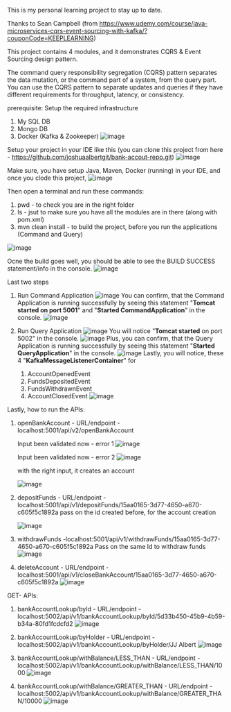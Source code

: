 This is my personal learning project to stay up to date.

Thanks to Sean Campbell
(from https://www.udemy.com/course/java-microservices-cqrs-event-sourcing-with-kafka/?couponCode=KEEPLEARNING)

This project contains 4 modules, and it demonstrates CQRS & Event Sourcing design pattern.

The command query responsibility segregation (CQRS) pattern separates the data mutation, or the command part of a system, from the query part. 
You can use the CQRS pattern to separate updates and queries if they have different requirements for throughput, latency, or consistency.

prerequisite: Setup the required infrastructure 
1. My SQL DB
2. Mongo DB
3. Docker (Kafka & Zookeeper)
![image](https://github.com/joshuaalbertgit/bank-accout-repo/assets/33743519/08423ef5-966c-4eaa-aee2-bd400277eafd)


Setup your project in your IDE like this (you can clone this project from here - https://github.com/joshuaalbertgit/bank-accout-repo.git) 
![image](https://github.com/joshuaalbertgit/bank-accout-repo/assets/33743519/0ab9ed52-8fa5-47b6-b041-4ef73355783c)

Make sure, you have setup Java, Maven, Docker (running) in your IDE, and once you clode this project, 
![image](https://github.com/joshuaalbertgit/bank-accout-repo/assets/33743519/71579419-6344-4b86-89aa-a50c0bd47c52)

Then open a terminal and run these commands: 
1. pwd - to check you are in the right folder
2. ls  - jsut to make sure you have all the modules are in there (along with pom.xml)
3. mvn clean install - to build the project, before you run the applications (Command and Query)

![image](https://github.com/joshuaalbertgit/bank-accout-repo/assets/33743519/134d7dad-53d2-40dd-98d9-5cd640dab71f)

Ocne the build goes well, you should be able to see the BUILD SUCCESS statement/info in the console.
![image](https://github.com/joshuaalbertgit/bank-accout-repo/assets/33743519/a5888ac4-12a6-4c73-85ce-c9b09ffccfca)

Last two steps
1. Run Command Application
   ![image](https://github.com/joshuaalbertgit/bank-accout-repo/assets/33743519/0315c269-daa5-491e-b552-58ddaf91f089)
   You can confirm, that the Command Application is running successfully by seeing this statement "**Tomcat started on port 5001**" and "**Started CommandApplication**" in the console.
   ![image](https://github.com/joshuaalbertgit/bank-accout-repo/assets/33743519/d4086e73-b7f5-4629-91be-381d8c92ce7f)


3. Run Query Application
   ![image](https://github.com/joshuaalbertgit/bank-accout-repo/assets/33743519/6dc4cf94-7bf2-4e51-83c8-aebc74654f9a)
   You will notice "**Tomcat started** on port 5002" in the console.
   ![image](https://github.com/joshuaalbertgit/bank-accout-repo/assets/33743519/f47397e7-0272-4144-b34c-5e78865f8273)
   Plus, you can confirm, that the Query Application is running successfully by seeing this statement "**Started QueryApplication**" in the console.
   ![image](https://github.com/joshuaalbertgit/bank-accout-repo/assets/33743519/3364e378-2848-4e10-94a3-3118cbc0eb40)
   Lastly, you will notice, these 4 "**KafkaMessageListenerContainer**" for
   1. AccountOpenedEvent
   2. FundsDepositedEvent
   3. FundsWithdrawnEvent
   4. AccountClosedEvent
   ![image](https://github.com/joshuaalbertgit/bank-accout-repo/assets/33743519/0aeeeeac-dfb8-4958-b665-4139a78ba301)
   
Lastly, how to run the APIs:
1. openBankAccount - URL/endpoint - localhost:5001/api/v2/openBankAccount

   Input been validated now - error 1
   ![image](https://github.com/joshuaalbertgit/bank-accout-repo/assets/33743519/27339bc7-3c8d-4022-8a02-014aa9e0cb1f)

   Input been validated now - error 2
   ![image](https://github.com/joshuaalbertgit/bank-accout-repo/assets/33743519/5c1aa928-a7d7-4801-9e69-21c705e7f8c5)

   with the right input, it creates an account
   
   ![image](https://github.com/joshuaalbertgit/bank-accout-repo/assets/33743519/d13e9932-26e7-45d9-843f-aee7d555a14c)

3. depositFunds - URL/endpoint - localhost:5001/api/v1/depositFunds/15aa0165-3d77-4650-a670-c605f5c1892a
   pass on the id created before, for the account creation
   
   ![image](https://github.com/joshuaalbertgit/bank-accout-repo/assets/33743519/dc81d82b-c70f-4c80-a3fa-8ee1737aae65)
   
5. withdrawFunds -localhost:5001/api/v1/withdrawFunds/15aa0165-3d77-4650-a670-c605f5c1892a
   Pass on the same Id to withdraw funds
   ![image](https://github.com/joshuaalbertgit/bank-accout-repo/assets/33743519/68b0aa06-3842-4c12-b261-a148358bd2ef)
   
6. deleteAccount - URL/endpoint - localhost:5001/api/v1/closeBankAccount/15aa0165-3d77-4650-a670-c605f5c1892a
   ![image](https://github.com/joshuaalbertgit/bank-accout-repo/assets/33743519/e92c115d-b753-47b5-8583-5e20fcbf4821)

GET- APIs:
1. bankAccountLookup/byId - URL/endpoint - localhost:5002/api/v1/bankAccountLookup/byId/5d33b450-45b9-4b59-b34a-80fd1fcdcfd2
   ![image](https://github.com/joshuaalbertgit/bank-accout-repo/assets/33743519/0645ef53-9d03-43d2-b79f-485c92af8203)

2. bankAccountLookup/byHolder - URL/endpoint - localhost:5002/api/v1/bankAccountLookup/byHolder/JJ Albert
   ![image](https://github.com/joshuaalbertgit/bank-accout-repo/assets/33743519/250488c6-e555-451c-b93e-55ba7a7347e3)
   
3. bankAccountLookup/withBalance/LESS_THAN - URL/endpoint - localhost:5002/api/v1/bankAccountLookup/withBalance/LESS_THAN/1000
   ![image](https://github.com/joshuaalbertgit/bank-accout-repo/assets/33743519/532c88d1-e70e-4261-b248-030dda012eab)

4. bankAccountLookup/withBalance/GREATER_THAN - URL/endpoint - localhost:5002/api/v1/bankAccountLookup/withBalance/GREATER_THAN/10000
   ![image](https://github.com/joshuaalbertgit/bank-accout-repo/assets/33743519/ef0606e3-ff55-4f96-a40d-47f9ccb31fbb)







